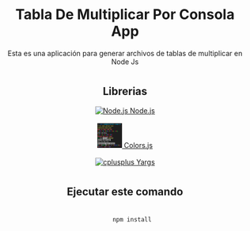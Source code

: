 <h1 align="center">Tabla De Multiplicar Por Consola App</h1>
<p align="center"> 
  Esta es una aplicación para generar archivos de tablas de multiplicar en Node Js
</p>
<h1> </h1>
<h2 align="center">Librerias</h2>
<p align="center"> 
  <a href="https://nodejs.org/es/" target="_blank" rel="noreferrer">
  <img src="https://nodejs.org/static/images/logo.svg" alt="Node.js" width="50" height="50"/>
  Node.js</a>
  <br>
  <br>
  <a href="https://www.npmjs.com/package/colors" target="_blank" rel="noreferrer"> 
  <img src="https://raw.githubusercontent.com/Marak/colors.js/master/screenshots/colors.png" alt="cplusplus" width="50" height="50"/> 
  Colors.js</a>
  <br>
  <br>
  <a href="https://www.npmjs.com/package/yargs" target="_blank" rel="noreferrer"> 
  <img src="https://raw.githubusercontent.com/yargs/yargs/main/yargs-logo.png" alt="cplusplus" width="50" height="50"/> 
  Yargs</a>
  <br>
</p>
<h1> </h1>
<h2 align="center">Ejecutar este comando</h2>
<p align="center"> 
  <code>
    npm install
  </code>
</p>
